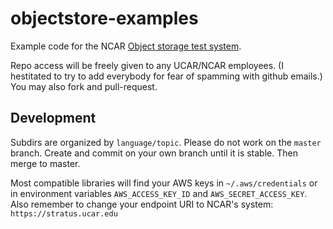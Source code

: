 # objectstore-examples

Example code for the NCAR
[Object storage test system](https://www2.cisl.ucar.edu/resources/storage-and-file-systems/object-storage-test-system).

Repo access will be freely given to any UCAR/NCAR employees.
(I hestitated to try to add everybody for fear of spamming
with github emails.) You may also fork and pull-request.

## Development

Subdirs are organized by `language/topic`.
Please do not work on the `master` branch.
Create and commit on your own branch until it is stable.
Then merge to master.

Most compatible libraries will find your AWS keys in `~/.aws/credentials`
or in environment variables `AWS_ACCESS_KEY_ID` and `AWS_SECRET_ACCESS_KEY`.
Also remember to change your endpoint URI to NCAR's system:
`https://stratus.ucar.edu`
